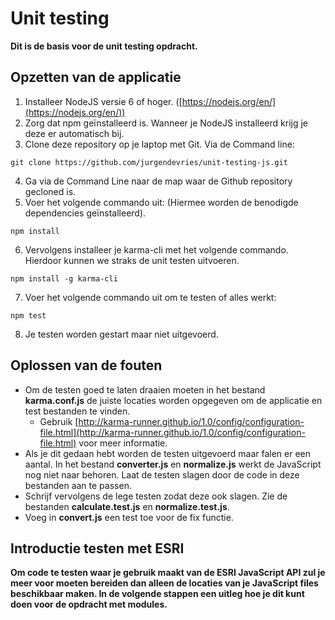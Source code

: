 # Unit testing
**Dit is de basis voor de unit testing opdracht.**

## Opzetten van de applicatie
1. Installeer NodeJS versie 6 of hoger. ([https://nodejs.org/en/](https://nodejs.org/en/))
2. Zorg dat npm geïnstalleerd is. Wanneer je NodeJS installeerd krijg je deze er automatisch bij.
3. Clone deze repository op je laptop met Git. Via de Command line:
```
git clone https://github.com/jurgendevries/unit-testing-js.git 
```
4. Ga via de Command Line naar de map waar de Github repository gecloned is.
5. Voer het volgende commando uit: (Hiermee worden de benodigde dependencies geïnstalleerd).
```
npm install
```
6. Vervolgens installeer je karma-cli met het volgende commando. Hierdoor kunnen we straks de unit testen uitvoeren.
```
npm install -g karma-cli
```
7. Voer het volgende commando uit om te testen of alles werkt:
```
npm test
```

8. Je testen worden gestart maar niet uitgevoerd.

## Oplossen van de fouten
* Om de testen goed te laten draaien moeten in het bestand **karma.conf.js** de juiste locaties worden opgegeven om de applicatie en test bestanden te vinden.
  * Gebruik [http://karma-runner.github.io/1.0/config/configuration-file.html](http://karma-runner.github.io/1.0/config/configuration-file.html) voor meer informatie.
* Als je dit gedaan hebt worden de testen uitgevoerd maar falen er een aantal. In het bestand **converter.js** en **normalize.js** werkt de JavaScript nog niet naar behoren. Laat de testen slagen door de code in deze bestanden aan te passen.
* Schrijf vervolgens de lege testen zodat deze ook slagen. Zie de bestanden **calculate.test.js** en **normalize.test.js**.
* Voeg in **convert.js** een test toe voor de fix functie.

## Introductie testen met ESRI
**Om code te testen waar je gebruik maakt van de ESRI JavaScript API zul je meer voor moeten bereiden dan alleen de locaties van je JavaScript files beschikbaar maken. In de volgende stappen een uitleg hoe je dit kunt doen voor de opdracht met modules.**

